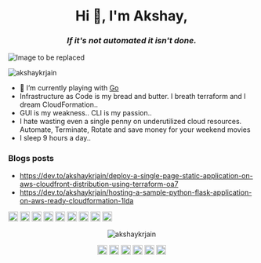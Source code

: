 <h1 align="center">Hi 👋, I'm Akshay, </h1>
<h3 align="center"><i>If it's not automated it isn't done. </i></h3>

![Image to be replaced](https://github.githubassets.com/images/modules/notifications/inbox-zero.svg)

<p align="left"> <img src="https://komarev.com/ghpvc/?username=akshaykrjain" alt="akshaykrjain" /> </p>

- 🔭 I’m currently playing with [Go](https://golang.org) 
- Infrastructure as Code is my bread and butter. I breath terraform and I dream CloudFormation..
- GUI is my weakness.. CLI is my passion..
- I hate wasting even a single penny on underutilized cloud resources. Automate, Terminate, Rotate and save money for your weekend movies
- I sleep 9 hours a day..

### Blogs posts
<!-- BLOG-POST-LIST:START -->
- https://dev.to/akshaykrjain/deploy-a-single-page-static-application-on-aws-cloudfront-distribution-using-terraform-oa7
- https://dev.to/akshaykrjain/hosting-a-sample-python-flask-application-on-aws-ready-cloudformation-1lda
<!-- BLOG-POST-LIST:END -->

<p align="left"><img src="https://devicons.github.io/devicon/devicon.git/icons/amazonwebservices/amazonwebservices-original-wordmark.svg" alt="aws" width="20" height="20"/> <img src="https://devicons.github.io/devicon/devicon.git/icons/docker/docker-original-wordmark.svg" alt="docker" width="20" height="20"/> <img src="https://devicons.github.io/devicon/devicon.git/icons/javascript/javascript-original.svg" alt="javascript" width="20" height="20"/> <img src="https://devicons.github.io/devicon/devicon.git/icons/mysql/mysql-original-wordmark.svg" alt="mysql" width="20" height="20"/> <img src="https://devicons.github.io/devicon/devicon.git/icons/redhat/redhat-original-wordmark.svg" alt="redhat" width="20" height="20"/> <img src="https://devicons.github.io/devicon/devicon.git/icons/python/python-original-wordmark.svg" alt="python" width="20" height="20"/> <img src="https://devicons.github.io/devicon/devicon.git/icons/swift/swift-original-wordmark.svg" alt="swift" width="20" height="20"/> <img src="https://devicons.github.io/devicon/devicon.git/icons/nginx/nginx-original.svg" alt="nginx" width="20" height="20"/> <img src="https://devicons.github.io/devicon/devicon.git/icons/linux/linux-original.svg" alt="linux" width="20" height="20"/></p><p align="center"> <img src="https://github-readme-stats.vercel.app/api?username=akshaykrjain&show_icons=true" alt="akshaykrjain" /> </p>

<p align="center">
<a href="https://dev.to/akshaykrjain" target="blank"><img align="center" src="https://cdn.jsdelivr.net/npm/simple-icons@3.0.1/icons/dev-dot-to.svg" alt="akshaykrjain" height="20" width="20" /></a>
<a href="https://twitter.com/akshaykrjain" target="blank"><img align="center" src="https://cdn.jsdelivr.net/npm/simple-icons@3.0.1/icons/twitter.svg" alt="akshaykrjain" height="20" width="20" /></a>
<a href="https://linkedin.com/in/akshaykrjain" target="blank"><img align="center" src="https://cdn.jsdelivr.net/npm/simple-icons@3.0.1/icons/linkedin.svg" alt="akshaykrjain" height="20" width="20" /></a>
<a href="https://stackoverflow.com/users/akshaykrjain" target="blank"><img align="center" src="https://cdn.jsdelivr.net/npm/simple-icons@3.0.1/icons/stackoverflow.svg" alt="akshaykrjain" height="20" width="20" /></a>
<a href="https://fb.com/akshaykrjain" target="blank"><img align="center" src="https://cdn.jsdelivr.net/npm/simple-icons@3.0.1/icons/facebook.svg" alt="akshaykrjain" height="20" width="20" /></a>
<a href="https://www.youtube.com/c/akshaykrjain" target="blank"><img align="center" src="https://cdn.jsdelivr.net/npm/simple-icons@3.0.1/icons/youtube.svg" alt="akshaykrjain" height="20" width="20" /></a>
</p>
